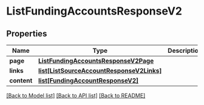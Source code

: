 # ListFundingAccountsResponseV2

## Properties
Name | Type | Description | Notes
------------ | ------------- | ------------- | -------------
**page** | [**ListFundingAccountsResponseV2Page**](ListFundingAccountsResponseV2Page.md) |  | [optional] 
**links** | [**list[ListSourceAccountResponseV2Links]**](ListSourceAccountResponseV2Links.md) |  | [optional] 
**content** | [**list[FundingAccountResponseV2]**](FundingAccountResponseV2.md) |  | [optional] 

[[Back to Model list]](../README.md#documentation-for-models) [[Back to API list]](../README.md#documentation-for-api-endpoints) [[Back to README]](../README.md)



